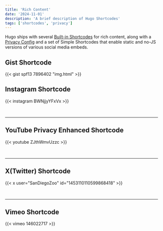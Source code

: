 ```yaml
---
title: 'Rich Content'
date: '2024-11-01'
description: 'A brief description of Hugo Shortcodes'
tags: ['shortcodes', 'privacy']
---
```


Hugo ships with several
[Built-in Shortcodes](https://gohugo.io/content-management/shortcodes/#use-hugo-s-built-in-shortcodes) for rich content,
along with a [Privacy Config](https://gohugo.io/about/hugo-and-gdpr/) and a set of Simple Shortcodes that enable static
and no-JS versions of various social media embeds.

## <!--more-->

## Gist Shortcode

{{< gist spf13 7896402 "img.html" >}}

## Instagram Shortcode

{{< instagram BWNjjyYFxVx >}}

<br>

---

## YouTube Privacy Enhanced Shortcode

{{< youtube ZJthWmvUzzc >}}

<br>

---

## X(Twitter) Shortcode

{{< x user="SanDiegoZoo" id="1453110110599868418" >}}

<br>

---

## Vimeo Shortcode

{{< vimeo 146022717 >}}
